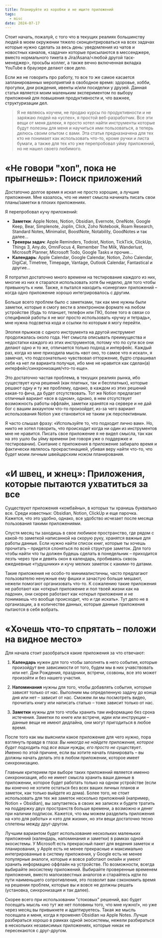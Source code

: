 ```yaml
---
title: Планируйте из коробки и не ищите приложений
tags:
  - misc
date: 2024-07-17
---
```

Стоит начать, пожалуй, с того что в текущих реалиях большинству людей в моем окружении тяжело сконцентрироваться на всех задачах которые нужно сделать за весь день: уведомления из чатов и новостных каналов, «задачи» которые присылаются в мессенджере, вместо нормального тикета в Jira/Asana/<любой другой таск-менеджер>, просьбы коллег, а также вечно включенная вкладка YouTube в браузере делают свое дело.

Если же не говорить про работу, то все то же самое касается запланированных мероприятий в свободное время: здоровье, хобби, прогулки, дни рождения, ивенты и/или посиделки у друзей. Данная статья является моим маленьким экспериментом по выбору приложений для повышения продуктивности и, что важнее, структуризации дел.

> Я не являюсь коучем, не продаю курсы по продуктивности и не заряжаю людей на «успех», я простой веб-разработчик. Все эти вещи от меня далеки, я просто хотел найти инструменты которые будут полезны для меня и научиться ими пользоваться, а теперь делюсь своим опытом с вами.
Эта статья предназначена для тех кто не понимает как использовать что-то, кроме ручки и листа бумаги, а также для тех кто уже перепробовал уйму приложений, но не нашел своего любимого.

# «Не говори "хоп", пока не прыгнешь»: Поиск приложений
Достаточно долгое время я искал не просто хорошие, а лучшие приложения. Мне казалось, что не имеет смысла начинать писать свои планы/заметки в плохих приложениях.

Я перепробовал кучу приложений:

- **Заметки**: Apple Notes, Notion, Obsidian, Evernote, OneNote, Google Keep, Bear, Simplenote, Joplin, Click, Zoho Notebook, Roam Research, Standard Notes, Minimalist, BoostNote, Notability, GoodNotes и так далее…
- **Трекеры задач**: Apple Reminders, Todoist, Notion, TickTick, ClickUp, Things 3, Any.do, OmniFocus 4, Remember The Milk, Wanderlust, Microsoft Planner, Microsoft Todo, Google Tasks и прочие…
- **Календарь**: Apple Calendar, Google Calendar, Notion, Zoho Calendar, DigiCal, Timetree, Timepage, Vantage, Outlook Calendar, Fantastical и другие…

Я потратил достаточно много времени на тестирование каждого из них, многие из них я старался использовать хотя бы неделю, для того чтобы привыкнуть к ним. Также, я пытался находить «синергии» приложений – когда одно приложение хорошо интегрировалось с другим.

Больше всего проблем было с заметками, так как мне нужны были заметки, которые я смогу вести в электронном формате на любом устройстве (будь то планшет, телефон или ПК), более того в связи со спецификой работы я не мог просто использовать «ручку и тетрадь», мне нужна подсветка кода и ссылки по которым я могу перейти.

Эпопея прыжков с одного инструмента на другой инструмент продолжалась около года. Нет смысла описывать преимущества и недостатки каждого из этих инструментов, потому что по сути все они делают одно и то же, отличается только подход и интерфейс. Каждый раз, когда ко мне приходила мысль «вот оно, то самое что я искал», я замечал, что подсознательно чувствовал отторжение, будто спрашивал себя «а нет ли варианта получше, ибо мне не нравится как сделан(а) интерфейс/синхронизация/что-то еще».

Это достаточно частая проблема, в текущих реалиях рынка, ибо существует куча решений (как платных, так и бесплатных), которые решают одну и ту же проблему, однако, в каждом из этих решений какая-то фича, да будет отсутствовать. Тот же Notion предлагает отличный вариант «все в одном», однако, в нем отсутствует возможность работы оффлайн, заметки хранятся на сервере и не дай бог с вашим аккаунтом что-то произойдет, из-за чего вариант использования Notion уже становится не таким уж перспективным.

Я часто слышал фразу: «Используйте то, что подходит лично вам». Но, никто не хотел говорить, что происходит когда ни один из инструментов мне не нравится. Писать свое приложение я не видел смысла, так как на это ушло бы уйму времени (не говоря уже о поддержке и тестировании). Скитание с приложения в приложение забирало время и фактически являлось прокрастинацией, убивая веру найти что-то, что будет моим личным швейцарским ножом планирования.

# «И швец, и жнец»: Приложения, которые пытаются ухватиться за все

Существуют приложения «комбайны», в которых ты хранишь буквально все. Среди известных: Obsidian, Notion, ClickUp и еще парочка. Кажется, что это удобно, однако, все удобство исчезает после месяца пользования такими приложениями.

Спустя месяц ты заходишь в свое любимое пространство, где рядом с какой-то заметкой написанной на скорую руку, хранятся важные для работы данные. Если нужно найти список книг, которые ты хочешь прочитать – придется слоняться по всей структуре заметок. Для того чтобы найти что ты должен будешь сделать в понедельник – приходится лезть через три и девять окон в календарь, пробиваясь сквозь ежедневные «тудушники» и кучу мелких заметок с какими-то датами.

Такие приложения не особо-то минималистичны, часто предлагают пользователю ненужные ему фишки и зачастую больше мешают, нежели помогают организовать что-то. К сожалению такие приложения не работают как «открыл приложение и пол твоей жизни как на ладони», они скорее работают как «открыл приложение и не понимаешь что вообще происходит, что и где искать». Тут дело не в организации, а в количестве данных, которые данные приложения пытаются в себя вобрать.

# «Хочешь что-то спрятать – положи на видное место»
Для начала стоит разобраться какие приложения за что отвечают:

1. **Календарь** нужен для того чтобы заполнять в него события, которые произойдут вне зависимости от того, будем мы в них учавствовать или нет. Дни Рождения, праздники, встречи, созвоны, все это может произойти и без нашего участия.

2. **Напоминания** нужны для того, чтобы добавлять события, которые зависят только от нас. Выполним мы определенную задачу до конца дня или нет – зависит от нас. Сможем ли мы посмотреть видео, прочитать книгу или написать статью – тоже зависит только от нас.

3. **Заметки** нужны для того чтобы хранить там информацию без срока истечения. Заметки по книге или встрече, идеи или инструкции – данные вещи не имеют дедлайна, они могут пригодиться в любое время.

После того как мы выяснили какое приложение для чего нужно, пора взглянуть правде в глаза: *Вы никогда не найдете приложения, которое будет подходить под все ваши нужды, его просто не существует*.
Именно по этой причине, если вы хотите начать планировать – вы должны начать делать это в любом приложении, которое имеет синхронизацию.

Главным критерием при выборе таких приложений является именно синхронизация, ибо не имеет смысла хранить ваши данные в приложении, которое будет работать только на одном устройстве (если вы конечно не хотите остаться без всех ваших личных планов и заметок, как только выйдете из дома).
Более того, не стоит использовать для тех же заметок несколько приложений (например, Notion + Obsidian), вы запутаетесь в своих же записях и будете тратить на поддержку двух пространств больше времени, а возможно и денег при наличии подписок. Кажется, что мы можем разделить приложения на «это для работы» и «это для жизни», но эти вещи достаточно тесно сплетены между друг-другом.

Лучшим вариантом будет использование нескольких маленьких приложений (календарь, напоминания и заметки) в рамках одной экосистемы.
У Microsoft есть прекрасный пакет для ведения заметок и планирования, у Apple есть не менее прекрасные и максимально интегрированные в систему приложения, у Google есть не менее популярные аналоги, которые и вовсе работают онлайн и умеют хранить информацию оффлайн на устройстве.
По возможности, всегда выбирайте экосистему приложений. Выбирайте проверенные временем приложения, вместо малоизвестных аналогов и старайтесь идти по пути наименьшего сопротивления, это позволит вам сэкономить время на решении проблем, которые вы и вовсе не должны решать (установка, синхронизация и так далее).

Скорее всего при использовании "стоковых" решений, вас будет посещать мысль «но тут же нет половины того, что мне нужно!», но уже через месяц вы привыкнете и адаптируетесь. Такая же мысль посещала и меня, когда я променял Obsidian на Apple Notes. Лучше разбираться хорошо в рамках одной экосистемы, нежели разбираться в нескольких независимых приложениях, которые никак не пересекаются с друг-другом.
